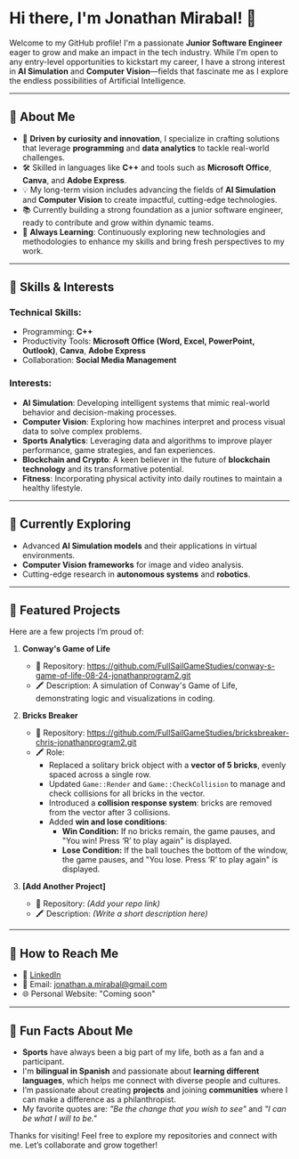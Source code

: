 # Hi there, I'm Jonathan Mirabal! 👋

Welcome to my GitHub profile! I'm a passionate **Junior Software Engineer** eager to grow and make an impact in the tech industry. While I'm open to any entry-level opportunities to kickstart my career, I have a strong interest in **AI Simulation** and **Computer Vision**—fields that fascinate me as I explore the endless possibilities of Artificial Intelligence.

---

## 🚀 About Me
- 🌟 **Driven by curiosity and innovation**, I specialize in crafting solutions that leverage **programming** and **data analytics** to tackle real-world challenges.
- 🛠️ Skilled in languages like **C++** and tools such as **Microsoft Office**, **Canva**, and **Adobe Express**.
- 💡 My long-term vision includes advancing the fields of **AI Simulation** and **Computer Vision** to create impactful, cutting-edge technologies.
- 📚 Currently building a strong foundation as a junior software engineer, ready to contribute and grow within dynamic teams.
- 📖 **Always Learning**: Continuously exploring new technologies and methodologies to enhance my skills and bring fresh perspectives to my work.

---

## 🔧 Skills & Interests
### Technical Skills:
- Programming: **C++**
- Productivity Tools: **Microsoft Office (Word, Excel, PowerPoint, Outlook)**, **Canva**, **Adobe Express**
- Collaboration: **Social Media Management**

### Interests:
- **AI Simulation**: Developing intelligent systems that mimic real-world behavior and decision-making processes.
- **Computer Vision**: Exploring how machines interpret and process visual data to solve complex problems.
- **Sports Analytics**: Leveraging data and algorithms to improve player performance, game strategies, and fan experiences.
- **Blockchain and Crypto**: A keen believer in the future of **blockchain technology** and its transformative potential.
- **Fitness**: Incorporating physical activity into daily routines to maintain a healthy lifestyle.

---

## 🌱 Currently Exploring
- Advanced **AI Simulation models** and their applications in virtual environments.
- **Computer Vision frameworks** for image and video analysis.
- Cutting-edge research in **autonomous systems** and **robotics**.

---

## 📂 Featured Projects
Here are a few projects I’m proud of:

1. **Conway's Game of Life**
   - 📌 Repository: https://github.com/FullSailGameStudies/conway-s-game-of-life-08-24-jonathanprogram2.git
   - 🖍️ Description: A simulation of Conway's Game of Life, demonstrating logic and visualizations in coding.

2. **Bricks Breaker**
   - 📌 Repository: https://github.com/FullSailGameStudies/bricksbreaker-chris-jonathanprogram2.git
   - 🖍️ Role:
      - Replaced a solitary brick object with a **vector of 5 bricks**, evenly spaced across a single row.
     - Updated `Game::Render` and `Game::CheckCollision` to manage and check collisions for all bricks in the vector.
     - Introduced a **collision response system**: bricks are removed from the vector after 3 collisions.
     - Added **win and lose conditions**:
       - **Win Condition:** If no bricks remain, the game pauses, and "You win! Press ‘R’ to play again" is displayed.
       - **Lose Condition:** If the ball touches the bottom of the window, the game pauses, and "You lose. Press ‘R’ to play again" is displayed.

3. **[Add Another Project]**
   - 📌 Repository: *(Add your repo link)*
   - 🖍️ Description: *(Write a short description here)*

---

## 📧 How to Reach Me
- 💼 [LinkedIn](https://www.linkedin.com/in/jonathanmirabal)
- 📧 Email: [jonathan.a.mirabal@gmail.com](mailto:jonathan.a.mirabal@gmail.com)
- 🌐 Personal Website: "Coming soon"

---

## 🌟 Fun Facts About Me
- **Sports** have always been a big part of my life, both as a fan and a participant.
- I'm **bilingual in Spanish** and passionate about **learning different languages**, which helps me connect with diverse people and cultures.
- I’m passionate about creating **projects** and joining **communities** where I can make a difference as a philanthropist.
- My favorite quotes are: *"Be the change that you wish to see"* and *"I can be what I will to be."*

Thanks for visiting! Feel free to explore my repositories and connect with me. Let’s collaborate and grow together!


